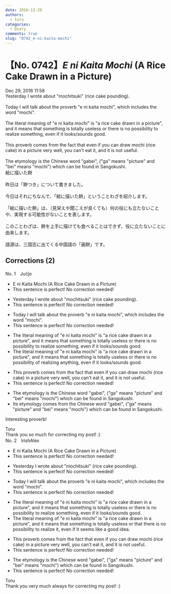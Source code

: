```yaml
---
date: 2016-12-29
authors:
  - toru
categories:
  - Diary
comments: true
slug: "0742_e-ni-kaita-mochi"
---
```


# 【No. 0742】<strong><em>E ni Kaita Mochi</em></strong> (A Rice Cake Drawn in a Picture)
<div class="date">Dec 29, 2016 11:58</div>
<div id="post"><div id="body_show_ori">
Yesterday I wrote about "mochitsuki" (rice cake pounding).<br/><br/>Today I will talk about the proverb "e ni kaita mochi", which includes the word "mochi".<br/><br/>The literal meaning of "e ni kaita mochi" is "a rice cake drawn in a picture", and it means that something is totally useless or there is no possibility to realize something, even if it looks/sounds good.<br/><br/>This proverb comes from the fact that even if you can draw mochi (rice cake) in a picture very well, you can't eat it, and it is not useful.<br/><br/>The etymology is the Chinese word "gabei", ("ga" means "picture" and "bei" means "mochi") which can be found in Sangokushi.
</div></div>

<!-- more -->

<div id="post_ja"><div id="body_show_mo">
絵に描いた餅<br/><br/>昨日は「餅つき」について書きました。<br/><br/>今日はそれにちなんで、「絵に描いた餅」ということわざを紹介します。<br/><br/>「絵に描いた餅」は、（見栄えや聞こえが良くても）何の役にも立たないことや、実現する可能性がないことを表します。<br/><br/>このことわざは、餅を上手に描けても食べることはできず、役に立たないことに由来します。<br/><br/>語源は、三国志に出てくる中国語の「画餅」です。
</div></div>

## Corrections (2)
<div id="block"><div class="first_name"> No. 1　<span class="just_name">Juĉjo</span></div><div id="block2">
<ul class="correction_field">
<li class="incorrect">E ni Kaita Mochi (A Rice Cake Drawn in a Picture)</li>
<li class="corrected perfect">This sentence is perfect! No correction needed!</li>
</ul>
<ul class="correction_field">
<li class="incorrect">Yesterday I wrote about "mochitsuki" (rice cake pounding).</li>
<li class="corrected perfect">This sentence is perfect! No correction needed!</li>
</ul>
<ul class="correction_field">
<li class="incorrect">Today I will talk about the proverb "e ni kaita mochi", which includes the word "mochi".</li>
<li class="corrected perfect">This sentence is perfect! No correction needed!</li>
</ul>
<ul class="correction_field">
<li class="incorrect">The literal meaning of "e ni kaita mochi" is "a rice cake drawn in a picture", and it means that something is totally useless or there is no possibility to realize something, even if it looks/sounds good.</li>
<li class="corrected correct">
The literal meaning of "e ni kaita mochi" is "a rice cake drawn in a picture", and it means that something is totally useless or there is no possibility <span class="f_red">of</span> realiz<span class="f_red">ing</span> <span class="f_red">any</span>thing, even if it looks/sounds good.
</li>
</ul>
<ul class="correction_field">
<li class="incorrect">This proverb comes from the fact that even if you can draw mochi (rice cake) in a picture very well, you can't eat it, and it is not useful.</li>
<li class="corrected perfect">This sentence is perfect! No correction needed!</li>
</ul>
<ul class="correction_field">
<li class="incorrect">The etymology is the Chinese word "gabei", ("ga" means "picture" and "bei" means "mochi") which can be found in Sangokushi.</li>
<li class="corrected correct">
<span class="f_red">Its</span> etymology <span class="f_red">comes from</span> the Chinese word "gabei", ("ga" means "picture" and "bei" means "mochi") which can be found in Sangokushi.
</li>
</ul>
<p class="comment_small">
 Interesting proverb!
</p>

</div><div class="name"><span class="just_name">Toru</span><br>
Thank you so much for correcting my post! :)
</div>
</div>
<div id="block"><div class="first_name"> No. 2　<span class="just_name">IrishAlex</span></div><div id="block2">
<ul class="correction_field">
<li class="incorrect">E ni Kaita Mochi (A Rice Cake Drawn in a Picture)</li>
<li class="corrected perfect">This sentence is perfect! No correction needed!</li>
</ul>
<ul class="correction_field">
<li class="incorrect">Yesterday I wrote about "mochitsuki" (rice cake pounding).</li>
<li class="corrected perfect">This sentence is perfect! No correction needed!</li>
</ul>
<ul class="correction_field">
<li class="incorrect">Today I will talk about the proverb "e ni kaita mochi", which includes the word "mochi".</li>
<li class="corrected perfect">This sentence is perfect! No correction needed!</li>
</ul>
<ul class="correction_field">
<li class="incorrect">The literal meaning of "e ni kaita mochi" is "a rice cake drawn in a picture", and it means that something is totally useless or there is no possibility to realize something, even if it looks/sounds good.</li>
<li class="corrected correct">
The literal meaning of "e ni kaita mochi" is "a rice cake drawn in a picture", and it means that something is totally useless or <span class="f_blue">that </span>there is no possibility to realize <span class="f_blue">it</span>, even if it <span class="f_blue">seems like a good idea</span>.
</li>
</ul>
<ul class="correction_field">
<li class="incorrect">This proverb comes from the fact that even if you can draw mochi (rice cake) in a picture very well, you can't eat it, and it is not useful.</li>
<li class="corrected perfect">This sentence is perfect! No correction needed!</li>
</ul>
<ul class="correction_field">
<li class="incorrect">The etymology is the Chinese word "gabei", ("ga" means "picture" and "bei" means "mochi") which can be found in Sangokushi.</li>
<li class="corrected perfect">This sentence is perfect! No correction needed!</li>
</ul>
</div><div class="name"><span class="just_name">Toru</span><br>
Thank you very much always for correcting my post! :)
</div>
</div>
